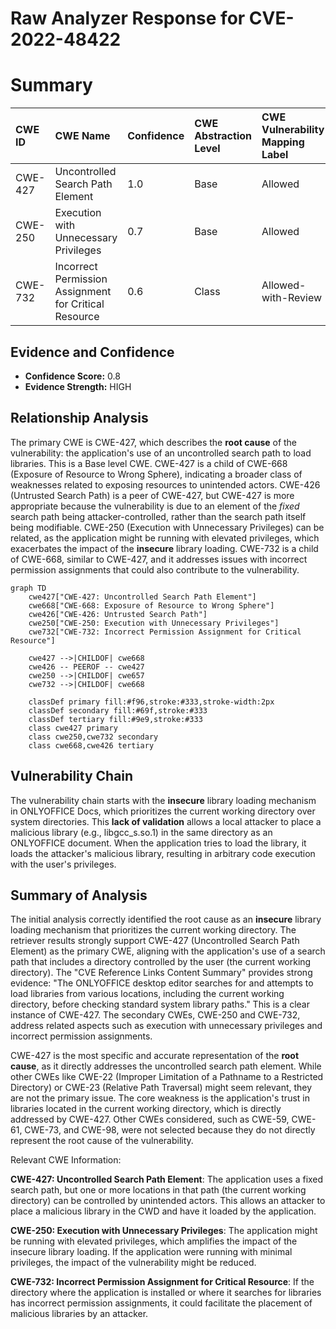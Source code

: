 # Raw Analyzer Response for CVE-2022-48422

# Summary
| CWE ID  | CWE Name                                                       | Confidence | CWE Abstraction Level | CWE Vulnerability Mapping Label | CWE-Vulnerability Mapping Notes |
| :-------- | :------------------------------------------------------------- | :--------- | :---------------------- | :------------------------------ | :------------------------------ |
| CWE-427 | Uncontrolled Search Path Element                               | 1.0        | Base                    | Allowed                         | Primary CWE                     |
| CWE-250 | Execution with Unnecessary Privileges                            | 0.7        | Base                    | Allowed                         | Secondary Candidate             |
| CWE-732 | Incorrect Permission Assignment for Critical Resource            | 0.6        | Class                   | Allowed-with-Review             | Secondary Candidate             |

## Evidence and Confidence

*   **Confidence Score:** 0.8
*   **Evidence Strength:** HIGH

## Relationship Analysis
The primary CWE is CWE-427, which describes the **root cause** of the vulnerability: the application's use of an uncontrolled search path to load libraries. This is a Base level CWE. CWE-427 is a child of CWE-668 (Exposure of Resource to Wrong Sphere), indicating a broader class of weaknesses related to exposing resources to unintended actors. CWE-426 (Untrusted Search Path) is a peer of CWE-427, but CWE-427 is more appropriate because the vulnerability is due to an element of the *fixed* search path being attacker-controlled, rather than the search path itself being modifiable. CWE-250 (Execution with Unnecessary Privileges) can be related, as the application might be running with elevated privileges, which exacerbates the impact of the **insecure** library loading. CWE-732 is a child of CWE-668, similar to CWE-427, and it addresses issues with incorrect permission assignments that could also contribute to the vulnerability.

```mermaid
graph TD
    cwe427["CWE-427: Uncontrolled Search Path Element"]
    cwe668["CWE-668: Exposure of Resource to Wrong Sphere"]
    cwe426["CWE-426: Untrusted Search Path"]
    cwe250["CWE-250: Execution with Unnecessary Privileges"]
    cwe732["CWE-732: Incorrect Permission Assignment for Critical Resource"]
    
    cwe427 -->|CHILDOF| cwe668
    cwe426 -- PEEROF -- cwe427
    cwe250 -->|CHILDOF| cwe657
    cwe732 -->|CHILDOF| cwe668
    
    classDef primary fill:#f96,stroke:#333,stroke-width:2px
    classDef secondary fill:#69f,stroke:#333
    classDef tertiary fill:#9e9,stroke:#333
    class cwe427 primary
    class cwe250,cwe732 secondary
    class cwe668,cwe426 tertiary
```

## Vulnerability Chain
The vulnerability chain starts with the **insecure** library loading mechanism in ONLYOFFICE Docs, which prioritizes the current working directory over system directories. This **lack of validation** allows a local attacker to place a malicious library (e.g., libgcc\_s.so.1) in the same directory as an ONLYOFFICE document. When the application tries to load the library, it loads the attacker's malicious library, resulting in arbitrary code execution with the user's privileges.

## Summary of Analysis
The initial analysis correctly identified the root cause as an **insecure** library loading mechanism that prioritizes the current working directory. The retriever results strongly support CWE-427 (Uncontrolled Search Path Element) as the primary CWE, aligning with the application's use of a search path that includes a directory controlled by the user (the current working directory). The "CVE Reference Links Content Summary" provides strong evidence: "The ONLYOFFICE desktop editor searches for and attempts to load libraries from various locations, including the current working directory, before checking standard system library paths." This is a clear instance of CWE-427. The secondary CWEs, CWE-250 and CWE-732, address related aspects such as execution with unnecessary privileges and incorrect permission assignments.

CWE-427 is the most specific and accurate representation of the **root cause**, as it directly addresses the uncontrolled search path element. While other CWEs like CWE-22 (Improper Limitation of a Pathname to a Restricted Directory) or CWE-23 (Relative Path Traversal) might seem relevant, they are not the primary issue. The core weakness is the application's trust in libraries located in the current working directory, which is directly addressed by CWE-427. Other CWEs considered, such as CWE-59, CWE-61, CWE-73, and CWE-98, were not selected because they do not directly represent the root cause of the vulnerability.

Relevant CWE Information:

**CWE-427: Uncontrolled Search Path Element**: The application uses a fixed search path, but one or more locations in that path (the current working directory) can be controlled by unintended actors. This allows an attacker to place a malicious library in the CWD and have it loaded by the application.

**CWE-250: Execution with Unnecessary Privileges**: The application might be running with elevated privileges, which amplifies the impact of the insecure library loading. If the application were running with minimal privileges, the impact of the vulnerability might be reduced.

**CWE-732: Incorrect Permission Assignment for Critical Resource**: If the directory where the application is installed or where it searches for libraries has incorrect permission assignments, it could facilitate the placement of malicious libraries by an attacker.